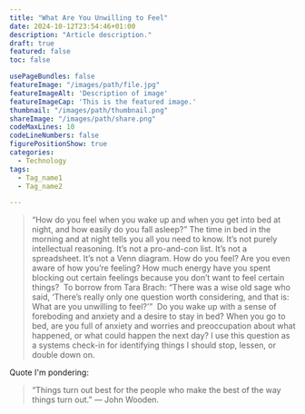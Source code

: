 ```yaml
---
title: "What Are You Unwilling to Feel" 
date: 2024-10-12T23:54:46+01:00 
description: "Article description." 
draft: true 
featured: false
toc: false 

usePageBundles: false 
featureImage: "/images/path/file.jpg" 
featureImageAlt: 'Description of image' 
featureImageCap: 'This is the featured image.' 
thumbnail: "/images/path/thumbnail.png" 
shareImage: "/images/path/share.png" 
codeMaxLines: 10 
codeLineNumbers: false 
figurePositionShow: true 
categories:
  - Technology
tags:
  - Tag_name1
  - Tag_name2

---
```


>“How do you feel when you wake up and when you get into bed at night, and how easily do you fall asleep?” The time in bed in the morning and at night tells you all you need to know. It’s not purely intellectual reasoning. It’s not a pro-and-con list. It’s not a spreadsheet. It’s not a Venn diagram. How do you feel? Are you even aware of how you’re feeling? How much energy have you spent blocking out certain feelings because you don’t want to feel certain things?
​
To borrow from Tara Brach: “There was a wise old sage who said, ‘There’s really only one question worth considering, and that is: What are you unwilling to feel?’”
​
Do you wake up with a sense of foreboding and anxiety and a desire to stay in bed? When you go to bed, are you full of anxiety and worries and preoccupation about what happened, or what could happen the next day? I use this question as a systems check-in for identifying things I should stop, lessen, or double down on.

Quote I'm pondering:

>“Things turn out best for the people who make the best of the way things turn out.”
— John Wooden.
